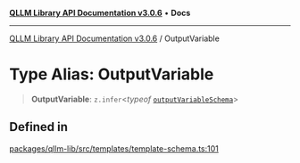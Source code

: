 [**QLLM Library API Documentation v3.0.6**](../README.md) • **Docs**

***

[QLLM Library API Documentation v3.0.6](../globals.md) / OutputVariable

# Type Alias: OutputVariable

> **OutputVariable**: `z.infer`\<*typeof* [`outputVariableSchema`](../variables/outputVariableSchema.md)\>

## Defined in

[packages/qllm-lib/src/templates/template-schema.ts:101](https://github.com/quantalogic/qllm/blob/b15a3aa4af263bce36ea091a0f29bf1255b95497/packages/qllm-lib/src/templates/template-schema.ts#L101)
